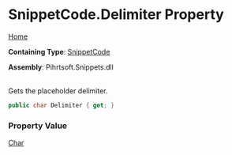 # SnippetCode\.Delimiter Property

[Home](../../../../README.md)

**Containing Type**: [SnippetCode](../README.md)

**Assembly**: Pihrtsoft\.Snippets\.dll

\
Gets the placeholder delimiter\.

```csharp
public char Delimiter { get; }
```

### Property Value

[Char](https://docs.microsoft.com/en-us/dotnet/api/system.char)

